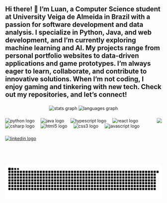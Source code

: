 <h2 align="left">Hi there! 👋 I’m Luan, a Computer Science student at University Veiga de Almeida in Brazil with a passion for software development and data analysis. I specialize in Python, Java, and web development, and I’m currently exploring machine learning and AI. My projects range from personal portfolio websites to data-driven applications and game prototypes. I’m always eager to learn, collaborate, and contribute to innovative solutions. When I’m not coding, I enjoy gaming and tinkering with new tech. Check out my repositories, and let’s connect!</h2>

###

<div align="center">
  <img src="https://github-readme-stats.vercel.app/api?username=NihiliticVoid&hide_title=false&hide_rank=false&show_icons=true&include_all_commits=true&count_private=true&disable_animations=false&theme=dracula&locale=en&hide_border=false" height="150" alt="stats graph"  />
  <img src="https://github-readme-stats.vercel.app/api/top-langs?username=NihiliticVoid&locale=en&hide_title=false&layout=compact&card_width=320&langs_count=5&theme=dracula&hide_border=false" height="150" alt="languages graph"  />
</div>

###

<img align="right" height="150" src="https://tenor.com/pt-BR/view/hu-tao-genshin-impact-dance-cute-chibi-gif-25183420.gif"  />

###

<div align="left">
  <img src="https://cdn.jsdelivr.net/gh/devicons/devicon/icons/python/python-original.svg" height="30" alt="python logo"  />
  <img width="12" />
  <img src="https://cdn.jsdelivr.net/gh/devicons/devicon/icons/java/java-original.svg" height="30" alt="java logo"  />
  <img width="12" />
  <img src="https://cdn.jsdelivr.net/gh/devicons/devicon/icons/typescript/typescript-original.svg" height="30" alt="typescript logo"  />
  <img width="12" />
  <img src="https://cdn.jsdelivr.net/gh/devicons/devicon/icons/react/react-original.svg" height="30" alt="react logo"  />
  <img width="12" />
  <img src="https://cdn.jsdelivr.net/gh/devicons/devicon/icons/csharp/csharp-original.svg" height="30" alt="csharp logo"  />
  <img width="12" />
  <img src="https://cdn.jsdelivr.net/gh/devicons/devicon/icons/html5/html5-original.svg" height="30" alt="html5 logo"  />
  <img width="12" />
  <img src="https://cdn.jsdelivr.net/gh/devicons/devicon/icons/css3/css3-original.svg" height="30" alt="css3 logo"  />
  <img width="12" />
  <img src="https://cdn.jsdelivr.net/gh/devicons/devicon/icons/javascript/javascript-original.svg" height="30" alt="javascript logo"  />
</div>

###

<div align="left">
  <a target="_blank" href="https://www.linkedin.com/in/luanlmarinho/"> <img src="https://img.shields.io/static/v1?message=LinkedIn&logo=linkedin&label=&color=0077B5&logoColor=white&labelColor=&style=for-the-badge" height="35" alt="linkedin logo"  /> </a>
</div>

###

<br clear="both">

<picture>
  <source media="(prefers-color-scheme: dark)" srcset="https://raw.githubusercontent.com/nihiliticvoid/nihiliticvoid/output/github-snake-dark.svg" />
  <source media="(prefers-color-scheme: light)" srcset="https://raw.githubusercontent.com/nihiliticvoid/nihiliticvoid/output/github-snake.svg" />
  <img alt="github-snake" src="https://raw.githubusercontent.com/nihiliticvoid/nihiliticvoid/output/github-snake.svg" /> 
</picture>

###
